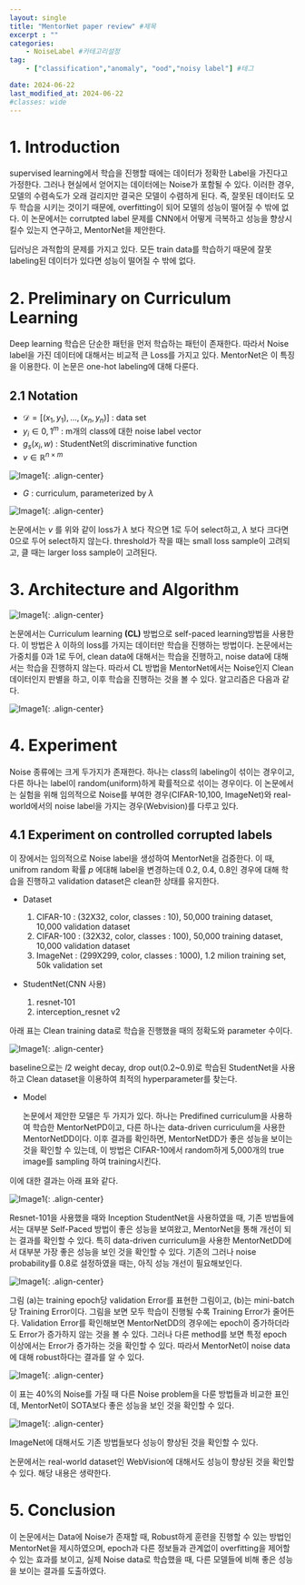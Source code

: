 ```yaml
---
layout: single
title: "MentorNet paper review" #제목
excerpt : ""
categories: 
    - NoiseLabel #카테고리설정
tag: 
    - ["classification","anomaly", "ood","noisy label"] #테그

date: 2024-06-22
last_modified_at: 2024-06-22
#classes: wide    
---
```


# 1. Introduction
supervised learning에서 학습을 진행할 때에는 데이터가 정확한 Label을 가진다고 가정한다. 그러나 현실에서 얻어지는 데이터에는 Noise가 포함될 수 있다. 이러한 경우, 모델의 수렴속도가 오래 걸리지만 결국은 모델이 수렴하게 된다. 즉, 잘못된 데이터도 모두 학습을 시키는 것이기 때문에, overfitting이 되어 모델의 성능이 떨어질 수 밖에 없다. 이 논문에서는 corrutpted label 문제를 CNN에서 어떻게 극복하고 성능을 향상시킬수 있는지 연구하고, MentorNet을 제안한다. 

딥러닝은 과적합의 문제를 가지고 있다. 모든 train data를 학습하기 때문에 잘못 labeling된 데이터가 있다면 성능이 떨어질 수 밖에 없다. 

# 2.  Preliminary on Curriculum Learning
Deep learning 학습은 단순한 패턴을 먼저 학습하는 패턴이 존재한다. 따라서 Noise label을 가진 데이터에 대해서는 비교적 큰 Loss를 가지고 있다. MentorNet은 이 특징을 이용한다.
이 논문은 one-hot labeling에 대해 다룬다.

## 2.1 Notation

* $\mathcal{D} = [{(x_1,y_1),...,(x_n,y_n)}]$ : data set
* $y_i \in {0,1}^m$ : m개의 class에 대한 noise label vector
* $g_s(x_i,w)$ : StudentNet의 discriminative function
* $v \in \mathbb{R}^{n \times m}$

![Image1](/assets/images/anomalydetection/Mentornet/image1.png){: .align-center}

* $G$ : curriculum, parameterized by $\lambda$

![Image1](/assets/images/anomalydetection/Mentornet/image2.png){: .align-center}

논문에서는 $v$ 를 위와 같이 loss가 $\lambda$ 보다 작으면 1로 두어 select하고, $\lambda$ 보다 크다면 0으로 두어 select하지 않는다. threshold가 작을 때는 small loss sample이 고려되고, 클 때는 larger loss sample이 고려된다.

# 3. Architecture and Algorithm
![Image1](/assets/images/anomalydetection/Mentornet/image3.png){: .align-center}

논문에서는 Curriculum learning **(CL)** 방법으로 self-paced learning방법을 사용한다. 이 방법은 $\lambda$ 이하의 loss를 가지는 데이터만 학습을 진행하는 방법이다. 논문에서는 가중치를 0과 1로 두어, clean data에 대해서는 학습을 진행하고, noise data에 대해서는 학습을 진행하지 않는다. 따라서 CL 방법을 MentorNet에서는 Noise인지 Clean데이터인지 판별을 하고, 이후 학습을 진행하는 것을 볼 수 있다.
알고리즘은 다음과 같다.

![Image1](/assets/images/anomalydetection/Mentornet/image4.png){: .align-center}


# 4. Experiment
Noise 종류에는 크게 두가지가 존재한다. 하나는 class의 labeling이 섞이는 경우이고, 다른 하나는 label이 random(uniform)하게 확률적으로 섞이는 경우이다. 이 논문에서는 실험을 위해 임의적으로 Noise를 부여한 경우(CIFAR-10,100, ImageNet)와 real-world에서의 noise label을 가지는 경우(Webvision)를 다루고 있다.

## 4.1 Experiment on controlled corrupted labels
이 장에서는 임의적으로 Noise label을 생성하여 MentorNet을 검증한다. 이 때, unifrom random 확률 $p$ 에대해 label을 변경하는데 0.2, 0.4, 0.8인 경우에 대해 학습을 진행하고 validation dataset은 clean한 상태를 유지한다.

* Dataset
    
    1. CIFAR-10 : (32X32, color, classes : 10), 50,000 training dataset, 10,000 validation dataset
    2. CIFAR-100 : (32X32, color, classes : 100), 50,000 training dataset, 10,000 validation dataset
    3. ImageNet : (299X299, color, classes : 1000), 1.2 milion training set, 50k validation set

* StudentNet(CNN 사용)

    1. resnet-101
    2. interception_resnet v2

아래 표는 Clean training data로 학습을 진행했을 때의 정확도와 parameter 수이다.
    
![Image1](/assets/images/anomalydetection/Mentornet/image5.png){: .align-center}

baseline으로는 $l2$ weight decay, drop out(0.2~0.9)로 학습된 StudentNet을 사용하고 Clean dataset을 이용하여 최적의 hyperparameter를 찾는다.

* Model

    논문에서 제안한 모델은 두 가지가 있다. 하나는 Predifined curriculum을 사용하여 학습한 MentorNetPD이고, 다른 하나는 data-driven curriculum을 사용한 MentorNetDD이다. 이후 결과를 확인하면, MentorNetDD가 좋은 성능을 보이는 것을 확인할 수 있는데, 이 방법은 CIFAR-10에서 random하게 5,000개의 true image를 sampling 하여 training시킨다.
    
이에 대한 결과는 아래 표와 같다.

![Image1](/assets/images/anomalydetection/Mentornet/image6.png){: .align-center}



Resnet-101을 사용했을 때와 Inception StudentNet을 사용하였을 때, 기존 방법들에서는 대부분 Self-Paced 방법이 좋은 성능을 보여왔고, MentorNet을 통해 개선이 되는 결과를 확인할 수 있다. 특히 data-driven curriculum을 사용한 MentorNetDD에서 대부분 가장 좋은 성능을 보인 것을 확인할 수 있다. 기존의 그러나 noise probability를 0.8로 설정하였을 때는, 아직 성능 개선이 필요해보인다.

![Image1](/assets/images/anomalydetection/Mentornet/image7.jpg){: .align-center}

그림 (a)는 training epoch당 validation Error를 표현한 그림이고, (b)는 mini-batch당 Training Error이다. 그림을 보면 모두 학습이 진행될 수록 Training Error가 줄어든다. Validation Error를 확인해보면 MentorNetDD의 경우에는 epoch이 증가하더라도 Error가 증가하지 않는 것을 볼 수 있다. 그러나 다른 method를 보면 특정 epoch 이상에서는 Error가 증가하는 것을 확인할 수 있다. 따라서 MentorNet이 noise data에 대해 robust하다는 결과를 알 수 있다.

![Image1](/assets/images/anomalydetection/Mentornet/image8.jpg){: .align-center}

이 표는 40%의 Noise를 가질 때 다른 Noise problem을 다룬 방법들과 비교한 표인데, MentorNet이 SOTA보다 좋은 성능을 보인 것을 확인할 수 있다.

![Image1](/assets/images/anomalydetection/Mentornet/image9.jpg){: .align-center}

ImageNet에 대해서도 기존 방법들보다 성능이 향상된 것을 확인할 수 있다.

논문에서는 real-world dataset인 WebVision에 대해서도 성능이 향상된 것을 확인할 수 있다. 해당 내용은 생략한다.

# 5. Conclusion

이 논문에서는 Data에 Noise가 존재할 때, Robust하게 훈련을 진행할 수 있는 방법인 MentorNet을 제시하였으며, epoch과 다른 정보들과 관계없이 overfitting을 제어할 수 있는 효과를 보이고, 실제 Noise data로 학습했을 때, 다른 모델들에 비해 좋은 성능을 보이는 결과를 도출하였다.
